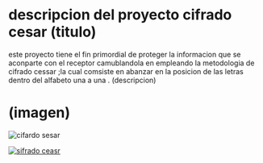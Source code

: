 # descripcion del proyecto cifrado cesar (titulo)
este proyecto tiene el fin primordial de proteger la informacion que se aconparte con el receptor camublandola 
en empleando la metodologia de cifrado cessar ;la cual comsiste en abanzar en la posicion de las letras dentro 
del alfabeto una a una . (descripcion)

# (imagen)
![cifardo sesar](https://informaticaseguraupc.files.wordpress.com/2014/09/cifrado-cesar.png)

[![sifrado ceasr](https://www.youtube.com/watch?v=9oGHiEvrTxQ)](https://www.youtube.com/watch?v=9oGHiEvrTxQ)
